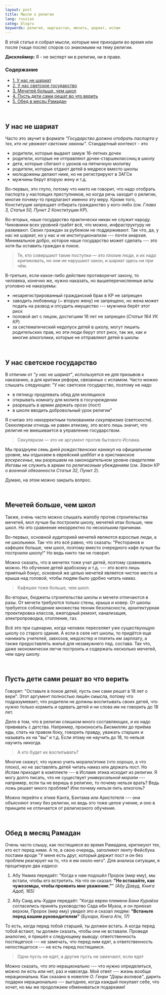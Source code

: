 ```yaml
---
layout: post
title: Мысли о религии
lang: russian
categ: blogru
keywords: религия, кыргызстан, мечеть, шариат, ислам
---
```


В этой статье я собрал мысли, которые мне приходили во время или после (чаще после) споров со знакомыми на тему религии.  

**Дисклеймер:** Я - не эксперт ни в религии, ни в праве.

### Содержание
<ul class="index">
<li><a href="#notshariah">1. У нас не шариат</a></li>
<li><a href="#secular">2. У нас светское государство</a></li>
<li><a href="#mosques">3. Мечетей больше, чем школ</a></li>
<li><a href="#upbring">4. Пусть дети сами решат во что верить</a></li>
<li><a href="#sawm">5. Обед в месяц Рамадан</a></li>
</ul>

<a name="notshariah"></a><br>
## У нас не шариат

Часто это звучит в формате _"Государство должно отобрать паспорта у тех, кто не уважает светские законы"_. Стандартный контекст - это 

- родители, которые выдают замуж 16-летних дочек
- родители, которые не отправляют дочек-старшеклассниц в школу
- дети, которые сбегают с уроков на пятничную молитву
- родители, которые отдают детей в медресе вместо школы
- молодожены делают нике, но не регистрируют в ЗАГСе
- мужчины берут вторую жену и т.д.

Во-первых, это глупо, потому что никто не говорит, что надо отобрать паспорта у настоящих преступников, но когда речь заходит о религии, многие почему-то предлагают именно эту меру. Кроме того, Конституция запрещает отбирать гражданство у кого-либо (см. _Глава 3, Статья 50, Пункт 2 Конституции КР_).

Во-вторых, наше государство практически никак не служит народу. Чиновники всех уровней грабят всё, что можно, инфраструктуру не развивают. Своих граждан за рубежом не поддерживают. Так что, да, у нас не шариат, но у нас и не институционализм --- почти анархия. Минимальное добро, которое наше государство может сделать --- это хотя бы оставить граждан в покое.

> Те, кто совершают такие поступки &mdash; это плохие люди, и их надо критиковать, но они не нарушают закон, и шариат здесь ни при чём.

В-третьих, если какое-либо действие противоречит закону, то человека, конечно же, нужно наказать, но вышеперечисленные акты уголовно не наказуемы:
- незарегистрированный гражданский брак в КР не запрещен
- заводить любовницу (~ вторую жену) не запрещено, но жена может подать на развод и отсудить имущество --- мужчина берёт этот риск
- половой акт с лицом, достигшим 16 лет не запрещен (_Статья 164 УК КР_)
- за систематический недопуск детей в школу, могут лишить родительских прав, но эти люди берут этот риск, так же, как и многие алкоголики, которые не отправляют детей в школы


<a name="secular"></a><br>
## У нас светское государство

В отличии от _"у нас не шариат"_, используется не для призывов к наказанию, а для критики реформ, связанных с исламом. Часто можно слышать следующее:
"У нас светское государство, поэтому не надо
- в пятницу продлевать обед для молящихся
- открывать комнату для молитв в госучреждении
- разрешать в армии держать орозо (пост)
- в школе вводить добровольный урок религии"

Я считаю это некорректным толкованием _секуляризма_ (светскости). Секюляризм отнюдь не равен атеизму, это всего лишь значит, что религия не вмешивается в управление государством.  

> Секуляризм &mdash; это не аргумент против бытового Ислама.

Мы празднуем семь дней _рождественских_ каникул на официальном уровне, мы отдыхаем в еврейский _шаббат_ и в христианское _воскресенье_, мы разрешаем на законодательном уровне _свидетелям Иеговы_ не служить в армии по _религиозным_ убеждениям (см. _Закон КР о военной обязанности Статья 32, Пункт 2_).  

Думаю, на этом можно закрыть вопрос.



<a name="mosques"></a><br>
## Мечетей больше, чем школ

Также, очень часто можно слышать жалобу против строительства мечетей, мол лучше бы построили школу, мечетей итак больше, чем школ. Но это сравнение некорректно по нескольким причинам.  

Во-первых, основной аудиторией мечетей являются взрослые люди, а не школьники. Так что это всё равно, что сказать: "Ресторанов и кафешек больше, чем школ, поэтому вместо очередного кафе лучше бы построили школу!" Но ведь никто так не говорит.   

Можно сказать, что в мечетях тоже учат детей, поэтому сравнивать можно. Но обучение детей арабскому и т.д. --- это всего лишь приятный бонус, основной же целью мечетей является чистое место и крыша над головой, чтобы людям было удобно читать намаз.  

> Кафешек тоже больше, чем школ.

Во-вторых, бюджеты строительства школы и мечети отличаются в разы. От мечети требуются только стены, крыша и ковер. От школы требуется соблюдение множества техник безопасности, архитектурная проектировка классов, ежегодный ремонт, канализация, электропроводка, отопление, газ.  

Всё это при сценарии, когда человек переселяет уже существующую школу со старого здания. А если в селе нет школы, то придётся еще нанимать учителей, завхозов, медсестер и платить им зарплату, а также предоставлять жильё для незамужнего пед. состава. Так что, даже экономически легче построить и содержать несколько мечетей, чем одну школу.



<a name="upbring"></a><br>
## Пусть дети сами решат во что верить

Говорят: "Оставьте в покое детей, пусть они сами решат в 18 лет о вере". Этот аргумент полностью лишён смысла, потому что подразумевает, что родители не должны воспитывать своих детей, что нужно только кормить и одевать детей и ни слова им не говорить до 18 лет.  

Дело в том, что в религии слишком много составляющих, и их надо прививать с детства. Например, произносить _Бисмиллях_ до приёма еды, спать на правом боку, говорить правду, уважать старших и называть их на "вы" и т.д. Если этому не научить до 18, то нельзя научить никогда.  

> А кто будет их воспитывать?

Многие скажут, что нужно учить морали/этике (что хорошо, а что плохо), но не заставлять детей читать намаз или держать пост. Но Ислам приходит в комплекте --- в Исламе этика исходит из религии. Я могу долго писать, что не существует _универсальной морали_ --- например, если ты не веришь в религию, то почему нельзя врать? Ведь ложь решает много проблем? Или почему нельзя пить алкоголь?  

Можно перейти к этике Канта, Бэнтама или Аристотеля --- они объясняют этику без религии, но ведь это тоже целое учение, и оно в принципе не отличается от религиозного обучения.


<a name="sawm"></a><br>
## Обед в месяц Рамадан	

Очень часто слышу, как постящиеся во время Рамадана, критикуют тех, кто ест перед ними. А те, в свою очередь, заполняют ленту Фейсбука постами вроде "У меня есть друг, который держит пост и он без проблем реагирует на то, что я ем около него". Для анализа ситуации, я процитирую два _хадиса_:

1. Абу Умама передаёт: "Когда к нам подошёл Пророк (мир ему), мы встали, чтобы его встретить. На что он сказал: **"Не вставайте, как чужеземцы, чтобы проявить мне уважение."**" _(Абу Давуд, Книга Адаб, 165)_

2. Абу Саид аль-Худри передаёт: "Когда евреи племени _Бани Курайза_ согласились принять руководство Сада ибн Муаза, и он приехал верхом, Пророк (мир ему) увидел это и сказал людям: **"Встаньте перед вашим руководителем"** _(Бухари, Книга Атк, 17)_

То есть, когда перед тобой старший, ты должен встать. А когда перед тобой встают, ты должен сказать, чтобы они не вставали. Проведя аналогию, я пришёл к следующему выводу: ответственность постящегося --- не замечать, что перед ним едят, а ответственность непостящегося --- не есть перед постящимся.

> Одни пусть не едят, а другие пусть не замечают, если едят

Можно сказать, что это нерационально --- что нужно определиться, можно ли есть или нет, раз и навсегда. Мой ответ --- жизнь вообще нерациональна. Как сказано в новелле _О. Генри "Дары волхвов"_, дарить подарки нерационально --- выгоднее, когда каждый покупает себе, что хочет, но мы же продолжаем обмениваться подарками!

